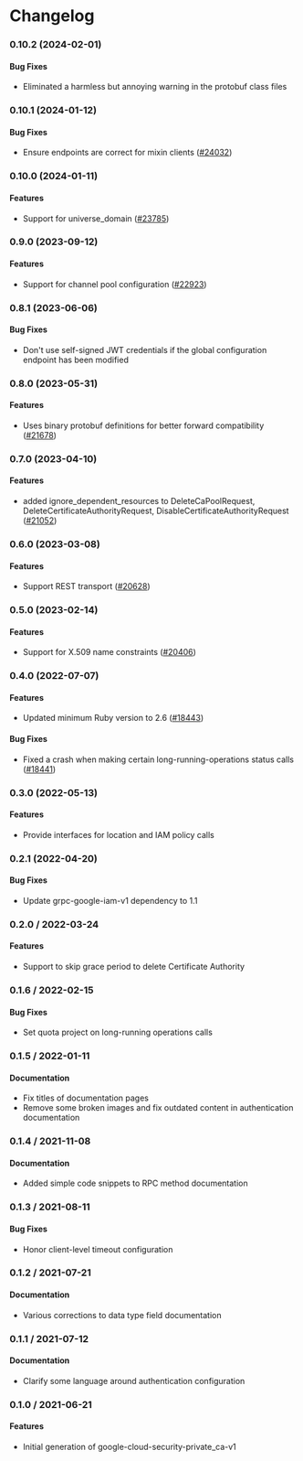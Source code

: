 # Changelog

### 0.10.2 (2024-02-01)

#### Bug Fixes

* Eliminated a harmless but annoying warning in the protobuf class files 

### 0.10.1 (2024-01-12)

#### Bug Fixes

* Ensure endpoints are correct for mixin clients ([#24032](https://github.com/googleapis/google-cloud-ruby/issues/24032)) 

### 0.10.0 (2024-01-11)

#### Features

* Support for universe_domain ([#23785](https://github.com/googleapis/google-cloud-ruby/issues/23785)) 

### 0.9.0 (2023-09-12)

#### Features

* Support for channel pool configuration ([#22923](https://github.com/googleapis/google-cloud-ruby/issues/22923)) 

### 0.8.1 (2023-06-06)

#### Bug Fixes

* Don't use self-signed JWT credentials if the global configuration endpoint has been modified 

### 0.8.0 (2023-05-31)

#### Features

* Uses binary protobuf definitions for better forward compatibility ([#21678](https://github.com/googleapis/google-cloud-ruby/issues/21678)) 

### 0.7.0 (2023-04-10)

#### Features

* added ignore_dependent_resources to DeleteCaPoolRequest, DeleteCertificateAuthorityRequest, DisableCertificateAuthorityRequest ([#21052](https://github.com/googleapis/google-cloud-ruby/issues/21052)) 

### 0.6.0 (2023-03-08)

#### Features

* Support REST transport ([#20628](https://github.com/googleapis/google-cloud-ruby/issues/20628)) 

### 0.5.0 (2023-02-14)

#### Features

* Support for X.509 name constraints ([#20406](https://github.com/googleapis/google-cloud-ruby/issues/20406)) 

### 0.4.0 (2022-07-07)

#### Features

* Updated minimum Ruby version to 2.6 ([#18443](https://github.com/googleapis/google-cloud-ruby/issues/18443)) 
#### Bug Fixes

* Fixed a crash when making certain long-running-operations status calls ([#18441](https://github.com/googleapis/google-cloud-ruby/issues/18441)) 

### 0.3.0 (2022-05-13)

#### Features

* Provide interfaces for location and IAM policy calls

### 0.2.1 (2022-04-20)

#### Bug Fixes

* Update grpc-google-iam-v1 dependency to 1.1

### 0.2.0 / 2022-03-24

#### Features

* Support to skip grace period to delete Certificate Authority

### 0.1.6 / 2022-02-15

#### Bug Fixes

* Set quota project on long-running operations calls

### 0.1.5 / 2022-01-11

#### Documentation

* Fix titles of documentation pages
* Remove some broken images and fix outdated content in authentication documentation

### 0.1.4 / 2021-11-08

#### Documentation

* Added simple code snippets to RPC method documentation

### 0.1.3 / 2021-08-11

#### Bug Fixes

* Honor client-level timeout configuration

### 0.1.2 / 2021-07-21

#### Documentation

* Various corrections to data type field documentation

### 0.1.1 / 2021-07-12

#### Documentation

* Clarify some language around authentication configuration

### 0.1.0 / 2021-06-21

#### Features

* Initial generation of google-cloud-security-private_ca-v1
